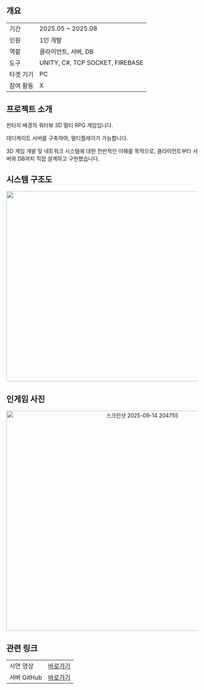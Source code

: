 ## 개요
<table>
  <tr><td>기간</td><td>2025.05 ~ 2025.08</td></tr>
  <tr><td>인원</td><td>1인 개발</td></tr>
  <tr><td>역할</td><td>클라이언트, 서버, DB</td></tr>
  <tr><td>도구</td><td>UNITY, C#, TCP SOCKET, FIREBASE</td></tr>
  <tr><td>타겟 기기</td><td>PC</td></tr>
  <tr><td>참여 활동</td><td>X</td></tr>
</table>

## 프로젝트 소개
판타지 배경의 쿼터뷰 3D 멀티 RPG 게임입니다. 

데디케이트 서버를 구축하여, 멀티플레이가 가능합니다.

3D 게임 개발 및 네트워크 시스템에 대한 전반적인 이해를 목적으로, 클라이언트부터 서버와 DB까지 직접 설계하고 구현했습니다.

## 시스템 구조도
<p align="center">
  <img width="1056" height="501" alt="image" src="https://github.com/user-attachments/assets/717bd5d7-3ba2-43a3-a8f7-1881c426f9b8" />
</p>

## 인게임 사진
<p align="center">
  <img width="700" height="579" alt="스크린샷 2025-09-14 204755" src="https://github.com/user-attachments/assets/49372a5e-1b98-4a70-a28d-34bbe83c4a65" />
</p>

## 관련 링크
<table>
  <tr><td>시연 영상</td><td><a href="https://www.youtube.com/watch?v=bL4QaUiaqw4&feature=youtu.be">바로가기</a></td></tr>
  <tr><td>서버 GitHub</td><td><a href="https://github.com/JeongTaeWoong99/3D_RPG_Server">바로가기</a></td></tr>
</table>
